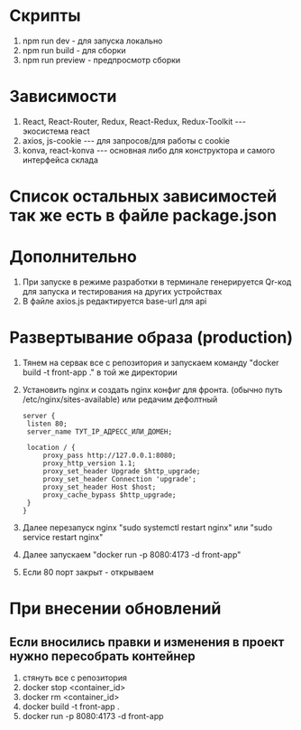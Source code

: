 # Cкрипты
1. npm run dev - для запуска локально
2. npm run build - для сборки
3. npm run preview - предпросмотр сборки


# Зависимости
1. React, React-Router, Redux, React-Redux, Redux-Toolkit --- экосистема react
2. axios, js-cookie --- для запросов/для работы с cookie
3. konva, react-konva --- основная либо для конструктора и самого интерфейса склада


# Список остальных зависимостей так же есть в файле package.json

# Дополнительно
1. При запуске в режиме разработки в терминале генерируется Qr-код для запуска и тестирования на других устройствах
2. В файле axios.js редактируется base-url для api

# Развертывание образа (production)
1. Тянем на сервак все с репозитория и запускаем команду "docker build -t front-app ." в той же директории
2. Установить nginx и создать nginx конфиг для фронта. (обычно путь /etc/nginx/sites-available) или редачим дефолтный
   
       server {
        listen 80;
        server_name ТУТ_IP_АДРЕСС_ИЛИ_ДОМЕН;
   
        location / {
            proxy_pass http://127.0.0.1:8080;
            proxy_http_version 1.1;
            proxy_set_header Upgrade $http_upgrade;
            proxy_set_header Connection 'upgrade';
            proxy_set_header Host $host;
            proxy_cache_bypass $http_upgrade;
        }
       }
   
4. Далее перезапуск nginx "sudo systemctl restart nginx" или "sudo service restart nginx"
5. Далее запускаем "docker run -p 8080:4173 -d front-app"
6. Если 80 порт закрыт - открываем

# При внесении обновлений
## Если вносились правки и изменения в проект нужно пересобрать контейнер
1.  стянуть все с репозитория
2.  docker stop <container_id>
3.  docker rm <container_id>
4.  docker build -t front-app .
5.  docker run -p 8080:4173 -d front-app

